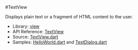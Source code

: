 #TextView

Displays plain text or a fragment of HTML content to the user.

* Library: [view](api:)
* API Reference: [TextView](api:view)
* Source: [TextView.dart](source:lib/src/view)
* Samples: [HelloWorld.dart](source:example/helloworld) and [TestDialog.dart](source:test)
